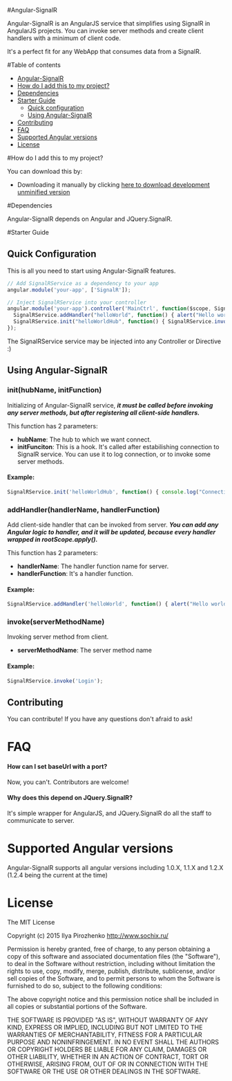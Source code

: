 #Angular-SignalR

Angular-SignalR is an AngularJS service that simplifies  using SignalR in AngularJS projects. You can invoke server methods and create client handlers with a minimum of client code.

It's a perfect fit for any WebApp that consumes data from a SignalR.

#Table of contents

- [Angular-SignalR](#Angular-SignalR)
- [How do I add this to my project?](#how-do-i-add-this-to-my-project)
- [Dependencies](#dependencies)
- [Starter Guide](#starter-guide)
  - [Quick configuration](#quick-configuration)
  - [Using Angular-SignalR](#using-angular-signalr)
- [Contributing](#contributing)
- [FAQ](#faq)
- [Supported Angular versions](#supported-angular-versions)
- [License](#license)

#How do I add this to my project?

You can download this by:

* Downloading it manually by clicking [here to download development unminified version](https://raw.github.com/sochix/angular-signalr/master/dist/angular-signalr.js) 

#Dependencies

Angular-SignalR depends on Angular and JQuery.SignalR.

#Starter Guide

## Quick Configuration
This is all you need to start using Angular-SignalR features.

````javascript
// Add SignalRService as a dependency to your app
angular.module('your-app', ['SignalR']);

// Inject SignalRService into your controller
angular.module('your-app').controller('MainCtrl', function($scope, SignalRService) {
  SignalRService.addHandler("helloWorld", function() { alert("Hello world!"); })
  SignalRService.init("helloWorldHub", function() { SignalRService.invoke("Login"); })
});
````
The SignalRService service may be injected into any Controller or Directive :)

## Using Angular-SignalR

### init(hubName, initFunction)
Initializing of Angular-SignalR service, ***it must be called before invoking any server methods, but after registering all client-side handlers.***

This function has 2 parameters:

* **hubName**: The hub to which we want connect.
* **initFunciton**: This is a hook. It's called after estabilishing connection to SignalR service. You can use it to log connection, or to invoke some server methods.

#### Example:

````javascript
SignalRService.init('helloWorldHub', function() { console.log("Connection started"); });
````

### addHandler(handlerName, handlerFunction)
Add client-side handler that can be invoked from server. ***You can add any Angular logic to handler, and it will be updated, because every handler wrapped in $rootScope.$apply().***

This function has 2 parameters:

* **handlerName**: The handler function name for server.
* **handlerFunction**: It's a handler function.

#### Example:

````javascript
SignalRService.addHandler('helloWorld', function() { alert("Hello world!"); });
````

### invoke(serverMethodName)
Invoking server method from client.

* **serverMethodName**: The server method name

#### Example:

````javascript
SignalRService.invoke('Login');
````

## Contributing

You can contribute! If you have any questions don't afraid to ask!

# FAQ

#### How can I set baseUrl with a port?

Now, you can't. Contributors are welcome!

#### Why does this depend on JQuery.SignalR?

It's simple wrapper for AngularJS, and JQuery.SignalR do all the staff to communicate to server.

# Supported Angular versions

Angular-SignalR supports all angular versions including 1.0.X, 1.1.X and 1.2.X (1.2.4 being the current at the time)

# License

The MIT License

Copyright (c) 2015 Ilya Pirozhenko http://www.sochix.ru/

Permission is hereby granted, free of charge, to any person obtaining a copy of this software and associated documentation files (the "Software"), to deal in the Software without restriction, including without limitation the rights to use, copy, modify, merge, publish, distribute, sublicense, and/or sell copies of the Software, and to permit persons to whom the Software is furnished to do so, subject to the following conditions:

The above copyright notice and this permission notice shall be included in all copies or substantial portions of the Software.

THE SOFTWARE IS PROVIDED "AS IS", WITHOUT WARRANTY OF ANY KIND, EXPRESS OR IMPLIED, INCLUDING BUT NOT LIMITED TO THE WARRANTIES OF MERCHANTABILITY, FITNESS FOR A PARTICULAR PURPOSE AND NONINFRINGEMENT. IN NO EVENT SHALL THE AUTHORS OR COPYRIGHT HOLDERS BE LIABLE FOR ANY CLAIM, DAMAGES OR OTHER LIABILITY, WHETHER IN AN ACTION OF CONTRACT, TORT OR OTHERWISE, ARISING FROM, OUT OF OR IN CONNECTION WITH THE SOFTWARE OR THE USE OR OTHER DEALINGS IN THE SOFTWARE.
